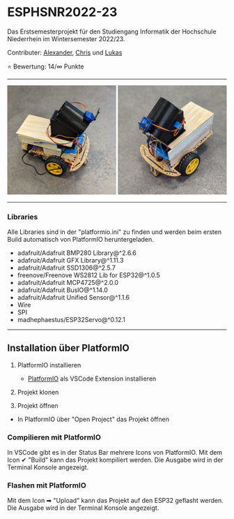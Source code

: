 # ESPHSNR2022-23
Das Erstsemesterprojekt für den Studiengang Informatik der Hochschule Niederrhein im Wintersemester 2022/23.

Contributer: [Alexander](https://github.com/KuiperBlue), [Chris](https://github.com/ImChri2) und [Lukas](https://github.com/derLesh)

⭐️ Bewertung: 14/∞ Punkte

---

[<img src="img/roboter_1.jpg" width="250"/>](/img/roboter_1.jpg)
[<img src="img/roboter_2.jpg" width="250"/>](/img/roboter_2.jpg)

---

### Libraries
Alle Libraries sind in der "platformio.ini" zu finden und werden beim ersten Build automatisch von PlatformIO heruntergeladen.

- adafruit/Adafruit BMP280 Library@^2.6.6
- adafruit/Adafruit GFX Library@^1.11.3
- adafruit/Adafruit SSD1306@^2.5.7
- freenove/Freenove WS2812 Lib for ESP32@^1.0.5
- adafruit/Adafruit MCP4725@^2.0.0
- adafruit/Adafruit BusIO@^1.14.0
- adafruit/Adafruit Unified Sensor@^1.1.6
- Wire
- SPI
- madhephaestus/ESP32Servo@^0.12.1

---

## Installation über PlatformIO
1. PlatformIO installieren
    - [PlatformIO](https://platformio.org/install/ide?install=vscode) als VSCode Extension installieren

2. Projekt klonen

3. Projekt öffnen
- In PlatformIO über "Open Project" das Projekt öffnen

### Compilieren mit PlatformIO
In VSCode gibt es in der Status Bar mehrere Icons von PlatformIO. Mit dem Icon ✔ "Build" kann das Projekt kompiliert werden. Die Ausgabe wird in der Terminal Konsole angezeigt.

### Flashen mit PlatformIO
Mit dem Icon ➡ "Upload" kann das Projekt auf den ESP32 geflasht werden. Die Ausgabe wird in der Terminal Konsole angezeigt.
